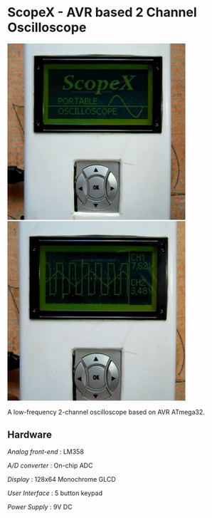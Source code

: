 ScopeX - AVR based 2 Channel Oscilloscope
=========================================

<img src="https://github.com/visakhanc/ScopeX/blob/master/pic/pic1.jpg" width="400"> <img src="https://github.com/visakhanc/ScopeX/blob/master/pic/pic2.jpg" width="400">

A low-frequency 2-channel oscilloscope based on AVR ATmega32. 


Hardware
--------
	

_Analog front-end_ : LM358
	
_A/D converter_ : On-chip ADC

_Display_ : 128x64 Monochrome GLCD

_User Interface_ : 5 button keypad

_Power Supply_ : 9V DC





